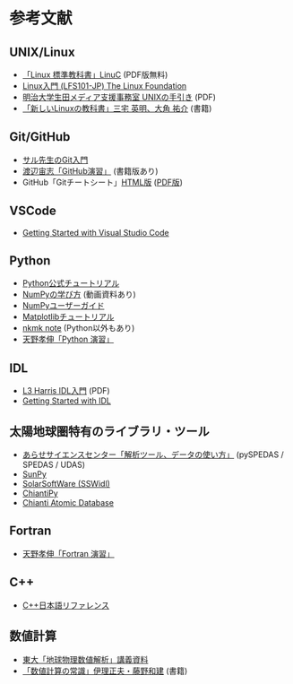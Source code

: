 # 参考文献

## UNIX/Linux

- [「Linux 標準教科書」LinuC](https://linuc.org/textbooks/linux/) (PDF版無料)
- [Linux入門 (LFS101-JP) The Linux Foundation](https://training.linuxfoundation.org/ja/training/introduction-to-linux-lfs101-jp/)
- [明治大学生田メディア支援事務室 UNIXの手引き](https://www.meiji.ac.jp/isys/doc/UNIX2019.pdf) (PDF)
- [「新しいLinuxの教科書」三宅 英明、大角 祐介](https://www.sbcr.jp/product/4797380941/) (書籍)

## Git/GitHub

- [サル先生のGit入門](https://backlog.com/ja/git-tutorial/)
- [渡辺宙志「GitHub演習」](https://kaityo256.github.io/github/) (書籍版あり)
- GitHub「Gitチートシート」[HTML版](https://training.github.com/downloads/ja/github-git-cheat-sheet/) ([PDF版](https://training.github.com/downloads/ja/github-git-cheat-sheet.pdf))

## VSCode

- [Getting Started with Visual Studio Code](https://code.visualstudio.com/docs/introvideos/basics)

## Python

- [Python公式チュートリアル](https://docs.python.org/ja/3/tutorial/)
- [NumPyの学び方](https://numpy.org/ja/learn/) (動画資料あり)
- [NumPyユーザーガイド](https://numpy.org/doc/stable/user/index.html)
- [Matplotlibチュートリアル](https://matplotlib.org/stable/tutorials/index.html)
- [nkmk note](https://note.nkmk.me/) (Python以外もあり)
- [天野孝伸「Python 演習」](https://amanotk.github.io/python-resume-public/)

## IDL

- [L3 Harris IDL入門](https://nv5geospatialsoftware.co.jp/Portals/74/VIS_JAPAN/documents/IDL88_training.pdf) (PDF)
- [Getting Started with IDL](https://www.nv5geospatialsoftware.com/docs/Getting_Started.html)

## 太陽地球圏特有のライブラリ・ツール

- [あらせサイエンスセンター「解析ツール、データの使い方」](https://ergsc.isee.nagoya-u.ac.jp/data_info/howto.shtml.ja) (pySPEDAS / SPEDAS / UDAS)
- [SunPy](https://sunpy.org/)
- [SolarSoftWare (SSWidl)](https://www.lmsal.com/solarsoft/)
- [ChiantiPy](https://chiantipy.readthedocs.io/en/latest/)
- [Chianti Atomic Database](http://chiantidatabase.org/)

## Fortran

- [天野孝伸「Fortran 演習」](https://amanotk.github.io/fortran-resume-public/)

## C++

- [C++日本語リファレンス](https://cpprefjp.github.io/)

## 数値計算

- [東大「地球物理数値解析」講義資料](https://amanotk.github.io/numerical-geophysics/)
- [「数値計算の常識」伊理正夫・藤野和建](https://www.kyoritsu-pub.co.jp/bookdetail/9784320013438) (書籍)
